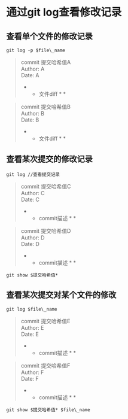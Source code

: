 # 通过git log查看修改记录 #
## 查看单个文件的修改记录 ##
``` git log -p $file\_name ```
> commit 提交哈希值A  
> Author: A  
> Date: A  
>	* * 文件diff * *

> commit 提交哈希值B  
> Author: B  
> Date: B  
>	* * 文件diff * *

## 查看某次提交的修改记录 ##
``` git log //查看提交记录 ```
> commit 提交哈希值C  
> Author: C  
> Date: C  
>	* * commit描述 * *

> commit 提交哈希值D  
> Author: D  
> Date: D  
>	* * commit描述 * *

``` git show $提交哈希值* ```

## 查看某次提交对某个文件的修改 ##
``` git log $file\_name ```
> commit 提交哈希值E  
> Author: E  
> Date: E  
>	* * commit描述 * *

> commit 提交哈希值F  
> Author: F  
> Date: F  
>	* * commit描述 * *

``` git show $提交哈希值* $file\_name ```

